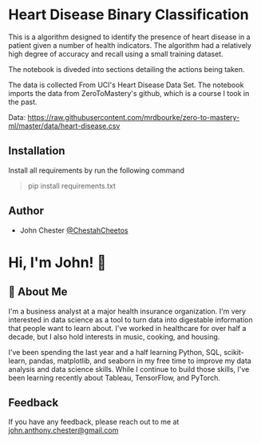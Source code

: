 
# Heart Disease Binary Classification

This is a algorithm designed to identify the presence of heart disease in a patient given a number of health indicators.  The algorithm had a relatively high degree of accuracy and recall using a small training dataset.

The notebook is diveded into sections detailing the actions being taken.

The data is collected From UCI's Heart Disease Data Set.  The notebook imports the data from ZeroToMastery's github, which is a course I took in the past.

Data: https://raw.githubusercontent.com/mrdbourke/zero-to-mastery-ml/master/data/heart-disease.csv
## Installation
Install all requirements by run the following command

> pip install requirements.txt
    
## Author

- John Chester [@ChestahCheetos](https://www.github.com/ChestahCheetos)


# Hi, I'm John! 👋


## 🚀 About Me
I'm a business analyst at a major health insurance organization.  I'm very interested in data science as a tool to turn data into digestable information that people want to learn about.  I've worked in healthcare for over half a decade, but I also hold interests in music, cooking, and housing.

I've been spending the last year and a half learning Python, SQL, scikit-learn, pandas, matplotlib, and seaborn in my free time to improve my data analysis and data science skills.  While I continue to build those skills, I've been learning recently about Tableau, TensorFlow, and PyTorch.


## Feedback

If you have any feedback, please reach out to me at john.anthony.chester@gmail.com

